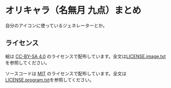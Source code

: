# オリキャラ（名無月 九点）まとめ

自分のアイコンに使っているジェネレーターとか。

## ライセンス

絵は [CC-BY-SA 4.0](https://creativecommons.org/licenses/by-sa/4.0/) のライセンスで配布しています。全文は[LICENSE.image.txt](https://github.com/sevenc-nanashi/nanatsuki/blob/main/LICENSE.image.txt)を参照してください。  

ソースコードは [MIT](https://opensource.org/licenses/MIT) のライセンスで配布しています。全文は[LICENSE.program.txt](https://github.com/sevenc-nanashi/nanatsuki/blob/main/LICENSE.program.txt)を参照してください。  

